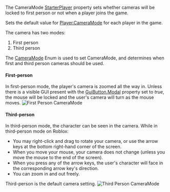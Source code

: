 The CameraMode [StarterPlayer](https://create.roblox.com/docs/reference/engine/classes/StarterPlayer) property sets whether cameras will be
locked to first person or not when a player joins the game.

Sets the default value for [Player.CameraMode](https://create.roblox.com/docs/reference/engine/classes/Player#CameraMode) for each player in the
game.

The camera has two modes:

1.  First person
2.  Third person

The [CameraMode](https://developer.roblox.com/en-us/api-reference/enum/CameraMode) Enum is used to set CameraMode, and determines when
first and third person cameras should be used.

#### First-person

In first-person mode, the player's camera is zoomed all the way in. Unless
there is a visible GUI present with the [GuiButton.Modal](https://create.roblox.com/docs/reference/engine/classes/GuiButton#Modal) property set to
_true_, the mouse will be locked and the user's camera will turn as the
mouse moves. ![First Person CameraMode][1]

#### Third-person

In third-person mode, the character can be seen in the camera. While in
third-person mode on Roblox:

- You may right-click and drag to rotate your camera, or use the arrow
  keys at the bottom right-hand corner of the screen.
- When you move your mouse, your camera does not change (unless you move
  the mouse to the end of the screen).
- When you press any of the arrow keys, the user's character will face in
  the corresponding arrow key's direction.
- You can zoom in and out freely.

Third-person is the default camera setting. ![Third Person CameraMode][2]

[1]: https://prod.docsiteassets.roblox.com/assets/blt466d682943e44225/CameraMode_FirstPerson.jpg
[2]: https://prod.docsiteassets.roblox.com/assets/blt0ce876b9652831aa/CameraMode_ThirdPerson.jpg